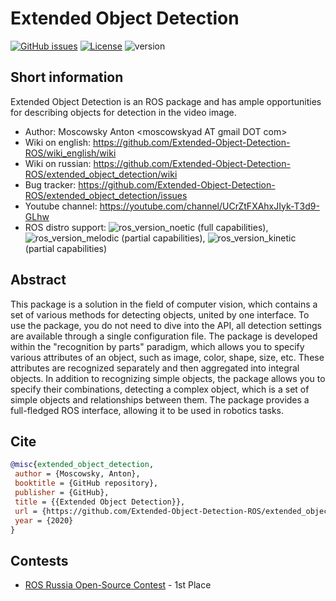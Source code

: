 # Extended Object Detection
[![GitHub issues](https://img.shields.io/github/issues/Extended-Object-Detection-ROS/extended_object_detection.svg)](https://github.com/Extended-Object-Detection-ROS/extended_object_detection/issues) [![License](https://img.shields.io/badge/License-BSD%203--Clause-blue.svg)](https://opensource.org/licenses/BSD-3-Clause) ![version](https://img.shields.io/badge/version-1.1.0-blue)

## Short information

Extended Object Detection is an ROS package and has ample opportunities for describing objects for detection in the video image. 
 - Author: Moscowsky Anton \<moscowskyad AT gmail DOT com\>
 - Wiki on english: https://github.com/Extended-Object-Detection-ROS/wiki_english/wiki
 - Wiki on russian: https://github.com/Extended-Object-Detection-ROS/extended_object_detection/wiki
 - Bug tracker: https://github.com/Extended-Object-Detection-ROS/extended_object_detection/issues
 - Youtube channel: https://youtube.com/channel/UCrZtFXAhxJIyk-T3d9-GLhw
 - ROS distro support: <a><img src="https://img.shields.io/badge/ROS-Noetic-blue" alt="ros_version_noetic" /></a> (full capabilities), <a><img src="https://img.shields.io/badge/ROS-Melodic-yellow" alt="ros_version_melodic" /></a> (partial capabilities), <a><img src="https://img.shields.io/badge/ROS-Kinetic-yellow" alt="ros_version_kinetic" /></a> (partial capabilities)

## Abstract

This package is a solution in the field of computer vision, which contains a set of various methods for detecting objects, united by one interface. To use the package, you do not need to dive into the API, all detection settings are available through a single configuration file. The package is developed within the "recognition by parts" paradigm, which allows you to specify various attributes of an object, such as image, color, shape, size, etc. These attributes are recognized separately and then aggregated into integral objects. In addition to recognizing simple objects, the package allows you to specify their combinations, detecting a complex object, which is a set of simple objects and relationships between them. The package provides a full-fledged ROS interface, allowing it to be used in robotics tasks.

## Cite
```bibtex
@misc{extended_object_detection,
 author = {Moscowsky, Anton},
 booktitle = {GitHub repository},
 publisher = {GitHub},
 title = {{Extended Object Detection}},
 url = {https://github.com/Extended-Object-Detection-ROS/extended_object_detection},
 year = {2020}
}
```

## Contests
 - [ROS Russia Open-Source Contest](https://habr.com/ru/post/541876/) - 1st Place
